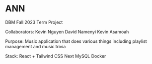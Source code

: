 # ANN
DBM Fall 2023 Term Project

Collaborators:
Kevin Nguyen
David Namenyi
Kevin Asamoah

Purpose:
Music application that does various things including playlist management and music trivia

Stack:
React + Tailwind CSS
Next
MySQL
Docker
